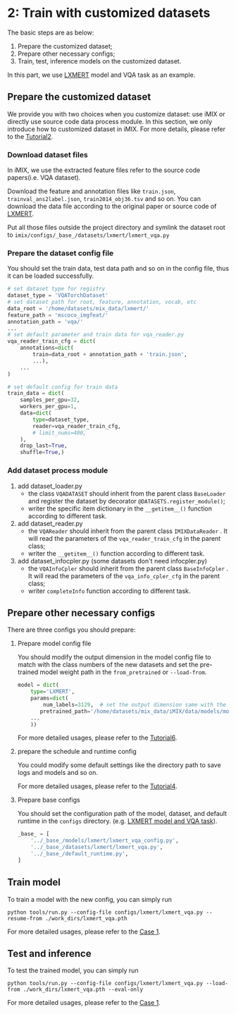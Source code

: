 # 2: Train with customized datasets

The basic steps are as below:

1. Prepare the customized dataset;
2. Prepare other necessary configs;
3. Train, test, inference models on the customized dataset.

In this part, we use [LXMERT](https://github.com/inspur-hsslab/iMIX/tree/master/configs/lxmert/LXMERT.md) model and VQA task as an example.

## Prepare the customized dataset

We provide you with two choices when you customize dataset: use iMIX or directly use source code data process module. In this section, we only introduce how to customized dataset in iMIX. For more details, please refer to the [Tutorial2](../tutorials/Tutorial2-customize_dataset.md).

### Download dataset files

In iMIX, we use the extracted feature files refer to the source code papers(i.e. VQA dataset).

Download the feature and annotation files like `train.json`, `trainval_ans2label.json`, `train2014_obj36.tsv` and so on. You can download the data file according to the original paper or source code of [LXMERT](https://github.com/inspur-hsslab/iMIX/tree/master/configs/lxmert/LXMERT.md).

Put all those files outside the project directory and symlink the dataset root to `imix/configs/_base_/datasets/lxmert/lxmert_vqa.py`

### Prepare the dataset config file

You should set the train data, test data path and so on in the config file, thus it can be loaded successfully.

```python
# set dataset type for registry
dataset_type = 'VQATorchDataset'
# set dataset path for root, feature, annotation, vocab, etc
data_root = '/home/datasets/mix_data/lxmert/'
feature_path = 'mscoco_imgfeat/'
annotation_path = 'vqa/'
...
# set default parameter and train data for vqa_reader.py
vqa_reader_train_cfg = dict(
    annotations=dict(
        train=data_root + annotation_path + 'train.json',
        ...),
    ...
)

# set default config for train data
train_data = dict(
    samples_per_gpu=32,
    workers_per_gpu=1,
    data=dict(
        type=dataset_type,
        reader=vqa_reader_train_cfg,
        # limit_nums=400,
    ),
    drop_last=True,
    shuffle=True,)
```

### Add dataset process module

1. add dataset_loader.py
   - the class `VQADATASET` should inherit from the parent class `BaseLoader` and register the dataset by decorator `@DATASETS.register_module()`;
   - writer the specific item dictionary in the `__getitem__()` function according to different task.
2. add dataset_reader.py
   - the `VQAReader` should inherit from the parent class `IMIXDataReader` . It will read the parameters of the `vqa_reader_train_cfg` in the parent class;
   - writer the `__getitem__()` function according to different task.
3. add dataset_infocpler.py (some datasets don't need infocpler.py)
   - the `VQAInfoCpler` should inherit from the parent class `BaseInfoCpler` . It will read the parameters of the `vqa_info_cpler_cfg` in the parent class;
   - writer `completeInfo` function according to different task.

## Prepare other necessary configs

There are three configs you should prepare:

1. Prepare model config file

   You should modify the output dimension in the model config file to match with the class numbers of the new datasets and set the pre-trained model weight path in the `from_pretrained` or `--load-from`.

   ```python
   model = dict(
       type='LXMERT',
       params=dict(
           num_labels=3129,  # set the output dimension same with the dataset class
          pretrained_path='/home/datasets/mix_data/iMIX/data/models/model_LXRT.pth',
       ...
       ))
   ```

   For more detailed usages, please refer to the [Tutorial6](../tutorials/Tutorial6-finetune.md).

2. prepare the schedule and runtime config

   You could modify some default settings like the directory path to save logs and models and so on.

   For more detailed usages, please refer to the [Tutorial4](../tutorials/Tutorial4-customize_Schedule_and_Runtime_Settings.md).

3. Prepare base configs

   You should set the configuration path of the model, dataset, and default runtime in the `configs` directory. (e.g. [LXMERT model and VQA task](https://github.com/inspur-hsslab/iMIX/tree/master/configs/lxmert/lxmert_vqa.py)).

   ```python
   _base_ = [
       '../_base_/models/lxmert/lxmert_vqa_config.py',
       '../_base_/datasets/lxmert/lxmert_vqa.py',
       '../_base_/default_runtime.py',
   ]
   ```


## Train model

To train a model with the new config, you can simply run

```shell
python tools/run.py --config-file configs/lxmert/lxmert_vqa.py --resume-from ./work_dirs/lxmert_vqa.pth
```

For more detailed usages, please refer to the [Case 1](1_exist_data_model.md).

## Test and inference

To test the trained model, you can simply run

```shell
python tools/run.py --config-file configs/lxmert/lxmert_vqa.py --load-from ./work_dirs/lxmert_vqa.pth --eval-only
```

For more detailed usages, please refer to the [Case 1](1_exist_data_model.md).
